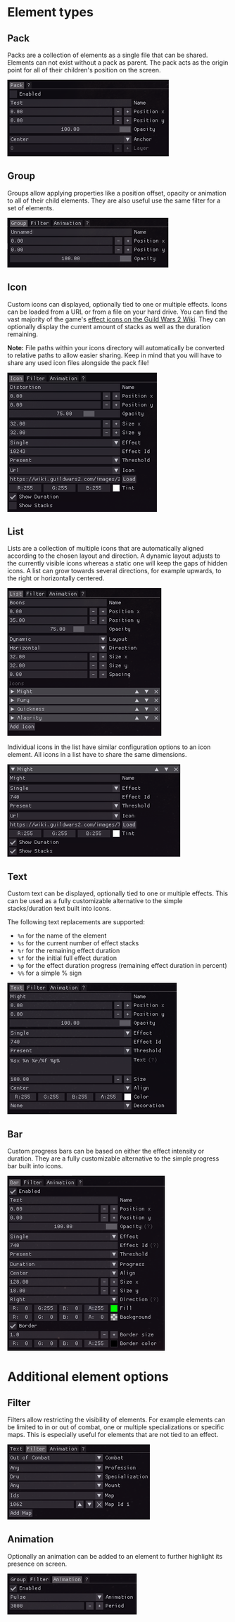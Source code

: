 # Element types

## Pack
Packs are a collection of elements as a single file that can be shared.
Elements can not exist without a pack as parent.
The pack acts as the origin point for all of their children's position on the screen.

![Pack](./img/pack.png)


## Group
Groups allow applying properties like a position offset, opacity or animation to all of their child elements.
They are also useful use the same filter for a set of elements.

![Group](./img/group.png)


## Icon
Custom icons can displayed, optionally tied to one or multiple effects.
Icons can be loaded from a URL or from a file on your hard drive.
You can find the vast majority of the game's [effect icons on the Guild Wars 2 Wiki](https://wiki.guildwars2.com/wiki/Category:Effect_icons).
They can optionally display the current amount of stacks as well as the duration remaining.

**Note:** File paths within your icons directory will automatically be converted to relative paths to allow easier sharing.
Keep in mind that you will have to share any used icon files alongside the pack file!

![Icon](./img/icon.png)


## List
Lists are a collection of multiple icons that are automatically aligned according to the chosen layout and direction.
A dynamic layout adjusts to the currently visible icons whereas a static one will keep the gaps of hidden icons.
A list can grow towards several directions, for example upwards, to the right or horizontally centered.

![List](./img/list.png)

Individual icons in the list have similar configuration options to an icon element.
All icons in a list have to share the same dimensions.

![List Icon](./img/list-icon.png)


## Text
Custom text can be displayed, optionally tied to one or multiple effects.
This can be used as a fully customizable alternative to the simple stacks/duration  text built into icons.

The following text replacements are supported:
- `%n` for the name of the element
- `%s` for the current number of effect stacks
- `%r` for the remaining effect duration
- `%f` for the initial full effect duration
- `%p` for the effect duration progress (remaining effect duration in percent)
- `%%` for a simple % sign

![Text](./img/text.png)


## Bar
Custom progress bars can be based on either the effect intensity or duration.
They are a fully customizable alternative to the simple progress bar built into icons.

![Bar](./img/bar.png)

# Additional element options

## Filter
Filters allow restricting the visibility of elements.
For example elements can be limited to in or out of combat, one or multiple specializations or specific maps.
This is especially useful for elements that are not tied to an effect.

![Filters](./img/filter.png)

## Animation
Optionally an animation can be added to an element to further highlight its presence on screen.

![Animation](./img/animation.png)
